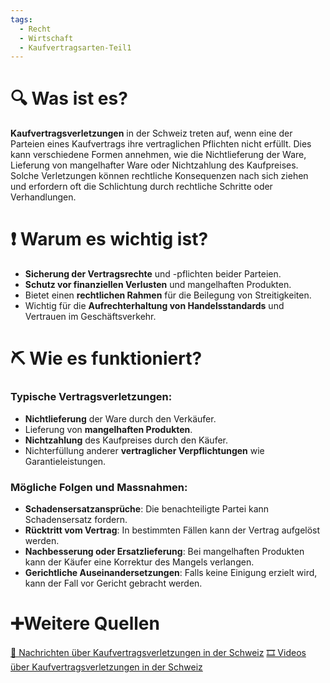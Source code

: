 ```yaml
---
tags:
  - Recht
  - Wirtschaft
  - Kaufvertragsarten-Teil1
---
```

# 🔍 Was ist es?
**Kaufvertragsverletzungen** in der Schweiz treten auf, wenn eine der Parteien eines Kaufvertrags ihre vertraglichen Pflichten nicht erfüllt. Dies kann verschiedene Formen annehmen, wie die Nichtlieferung der Ware, Lieferung von mangelhafter Ware oder Nichtzahlung des Kaufpreises. Solche Verletzungen können rechtliche Konsequenzen nach sich ziehen und erfordern oft die Schlichtung durch rechtliche Schritte oder Verhandlungen.

# ❗ Warum es wichtig ist?
- **Sicherung der Vertragsrechte** und -pflichten beider Parteien.
- **Schutz vor finanziellen Verlusten** und mangelhaften Produkten.
- Bietet einen **rechtlichen Rahmen** für die Beilegung von Streitigkeiten.
- Wichtig für die **Aufrechterhaltung von Handelsstandards** und Vertrauen im Geschäftsverkehr.

# ⛏ Wie es funktioniert?
### Typische Vertragsverletzungen:
- **Nichtlieferung** der Ware durch den Verkäufer.
- Lieferung von **mangelhaften Produkten**.
- **Nichtzahlung** des Kaufpreises durch den Käufer.
- Nichterfüllung anderer **vertraglicher Verpflichtungen** wie Garantieleistungen.

### Mögliche Folgen und Massnahmen:
- **Schadensersatzansprüche**: Die benachteiligte Partei kann Schadensersatz fordern.
- **Rücktritt vom Vertrag**: In bestimmten Fällen kann der Vertrag aufgelöst werden.
- **Nachbesserung oder Ersatzlieferung**: Bei mangelhaften Produkten kann der Käufer eine Korrektur des Mangels verlangen.
- **Gerichtliche Auseinandersetzungen**: Falls keine Einigung erzielt wird, kann der Fall vor Gericht gebracht werden.

# ➕Weitere Quellen
[📄 Nachrichten über Kaufvertragsverletzungen in der Schweiz](https://www.google.com/search?q=Kaufvertragsverletzungen+Schweiz&tbm=nws)
[🎞 Videos über Kaufvertragsverletzungen in der Schweiz](https://www.google.com/search?q=Kaufvertragsverletzungen+Schweiz&tbm=vid)